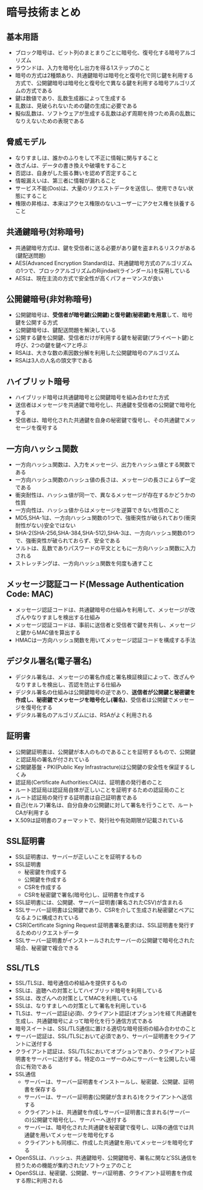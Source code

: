 # 暗号技術まとめ

## 基本用語
- ブロック暗号は、ビット列のまとまりごとに暗号化、復号化する暗号アルゴリズム
- ラウンドは、入力を暗号化し出力を得る1ステップのこと
- 暗号の方式は2種類あり、共通鍵暗号は暗号化と復号化で同じ鍵を利用する方式で、公開鍵暗号は暗号化と復号化で異なる鍵を利用する暗号アルゴリズムの方式である
- 鍵は数値であり、乱数生成器によって生成する
- 乱数は、見破られないための鍵の生成に必要である
- 擬似乱数は、ソフトウェアが生成する乱数は必ず周期を持つため真の乱数になりえないための表現である

## 脅威モデル
- なりすましは、誰かのふりをして不正に情報に関与すること
- 改ざんは、データの書き換えや破壊をすること
- 否認は、自身がした振る舞いを認めず否定すること
- 情報漏えいは、第三者に情報が漏れること
- サービス不能(Dos)は、大量のリクエストデータを送信し、使用できない状態にすること
- 権限の昇格は、本来はアクセス権限のないユーザーにアクセス権を扶養すること

## 共通鍵暗号(対称暗号)
- 共通鍵暗号方式は、鍵を受信者に送る必要があり鍵を盗まれるリスクがある(鍵配送問題)
- AES(Advanced Encryption Standard)は、共通鍵暗号方式のアルゴリズムの1つで、ブロックアルゴリズムのRijindael(ラインダール)を採用している
- AESは、現在主流の方式で安全性が高くパフォーマンスが良い

## 公開鍵暗号(非対称暗号)
- 公開鍵暗号は、**受信者が暗号鍵(公開鍵)と復号鍵(秘密鍵)を用意**して、暗号鍵を公開する方式
- 公開鍵暗号は、鍵配送問題を解決している
- 公開する鍵を公開鍵、受信者だけが利用する鍵を秘密鍵(プライベート鍵)と呼び、2つの鍵を鍵ペアと呼ぶ
- RSAは、大きな数の素因数分解を利用した公開鍵暗号のアルゴリズム
- RSAは3人の人名の頭文字である

## ハイブリット暗号
- ハイブリッド暗号は共通鍵暗号と公開鍵暗号を組み合わせた方式
- 送信者はメッセージを共通鍵で暗号化し、共通鍵を受信者の公開鍵で暗号化する
- 受信者は、暗号化された共通鍵を自身の秘密鍵で復号し、その共通鍵でメッセージを復号する

## 一方向ハッシュ関数
- 一方向ハッシュ関数は、入力をメッセージ、出力をハッシュ値とする関数である
- 一方向ハッシュ関数のハッシュ値の長さは、メッセージの長さによらず一定である
- 衝突耐性は、ハッシュ値が同一で、異なるメッセージが存在するかどうかの性質
- 一方向性は、ハッシュ値からはメッセージを逆算できない性質のこと
- MD5,SHA-1は、一方向ハッシュ関数の1つで、強衝突性が破られており(衝突耐性がない)安全ではない
- SHA-2(SHA-256,SHA-384,SHA-512),SHA-3は、一方向ハッシュ関数の1つで、強衝突性が破られておらず、安全である
- ソルトは、乱数でありパスワードの平文とともに一方向ハッシュ関数に入力される
- ストレッチングは、一方向ハッシュ関数を何度も通すこと

## メッセージ認証コード(Message Authentication Code: MAC)
- メッセージ認証コードは、共通鍵暗号の仕組みを利用して、メッセージが改ざんやなりすましを検出する仕組み
- メッセージ認証コードは、事前に送信者と受信者で鍵を共有し、メッセージと鍵からMAC値を算出する
- HMACは一方向ハッシュ関数を用いてメッセージ認証コードを構成する手法

## デジタル署名(電子署名)
- デジタル署名は、メッセージの署名作成と署名検証検証によって、改ざんやなりすましを検出し、否認を防止する仕組み
- デジタル署名の仕組みは公開鍵暗号の逆であり、**送信者が公開鍵と秘密鍵を作成し、秘密鍵でメッセージを暗号化し(署名)**、受信者は公開鍵でメッセージを復号化する
- デジタル署名のアルゴリズムには、RSAがよく利用される

## 証明書
- 公開鍵証明書は、公開鍵が本人のものであることを証明するもので、公開鍵と認証局の署名が付されている
- 公開鍵基盤・PKI(Public Key Infrastracture)は公開鍵の安全性を保証するしくみ
- 認証局(Certificate Authorities:CA)は、証明書の発行者のこと
- ルート認証局は認証局自体が正しいことを証明するための認証局のこと
- ルート認証局の発行する証明書は自己証明書である
- 自己(セルフ)署名は、自分自身の公開鍵に対して署名を行うことで、ルートCAが利用する
- X.509は証明書のフォーマットで、発行社や有効期限が記載されている

## SSL証明書
- SSL証明書は、サーバーが正しいことを証明するもの
- SSL証明書
  - 秘密鍵を作成する
  - 公開鍵を作成する
  - CSRを作成する
  - CSRを秘密鍵で署名(暗号化)し、証明書を作成する
- SSL証明書には、公開鍵、サーバー証明書(署名されたCSV)が含まれる
- SSLサーバー証明書は公開鍵であり、CSRを介して生成され秘密鍵とペアになるように構成されている
- CSR(Certificate Signing Request:証明書署名要求)は、SSL証明書を発行するためのリクエストデータ
- SSLサーバー証明書がインストールされたサーバーの公開鍵で暗号化された場合、秘密鍵で複合できる

## SSL/TLS
- SSL/TLSは、暗号通信の枠組みを提供するもの
- SSLは、盗聴への対策としてハイブリッド暗号を利用している
- SSLは、改ざんへの対策としてMACを利用している
- SSLは、なりすましへの対策として署名を利用している
- TLSは、サーバー認証(必須)、クライアント認証(オプション)を経て共通鍵を生成し、共通鍵暗号によって暗号化を行う通信方式である
- 暗号スイートは、SSL/TLS通信に置ける適切な暗号技術の組み合わせのこと
- サーバー認証は、SSL/TLSにおいて必須であり、サーバー証明書をクライアントに送付する
- クライアント認証は、SSL/TLSにおいてオプションであり、クライアント証明書をサーバーに送付する。特定のユーザーのみにサーバーを公開したい場合に有効である
- SSL通信
  - サーバーは、サーバー証明書をインストールし、秘密鍵、公開鍵、証明書を保存する
  - サーバーは、サーバー証明書(公開鍵が含まれる)をクライアントへ送信する
  - クライアントは、共通鍵を作成しサーバー証明書に含まれる(サーバーの)公開鍵で暗号化し、サーバーへ送付する
  - サーバーは、暗号化された共通鍵を秘密鍵で復号し、以降の通信では共通鍵を用いてメッセージを暗号化する
  - クライアントも同様に、作成した共通鍵を用いてメッセージを暗号化する
- OpenSSLは、ハッシュ、共通鍵暗号、公開鍵暗号、署名に関などSSL通信を担うための機能が集約されたソフトウェアのこと
- OpenSSLは、秘密鍵、公開鍵、サーバ証明書、クライアント証明書を作成する際に利用される
